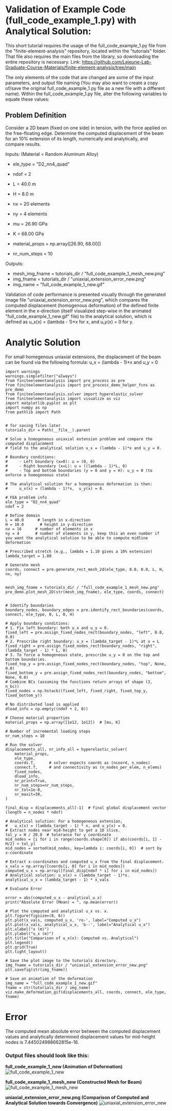 # Validation of Example Code (full_code_example_1.py) with Analytical Solution:

This short tutorial requires the usage of the full_code_example_1.py file from the "finite-element-analysis" repository, located within the "tutorials" folder. That file also requires the main files from the library, so downloading the entire repository is necessary. 
Link: https://github.com/Lejeune-Lab-Graduate-Course-Materials/finite-element-analysis/tree/main

The only elements of the code that are changed are some of the input parameters, and output file naming (You may also want to create a copy of/save the original full_code_example_1.py file as a new file with a different name).
Within the full_code_example_1.py file, alter the following variables to equate these values:

## Problem Definition

Consider a 2D beam (fixed on one side) in tension, with the force applied on the free-floating edge. Determine the computed displacement of the beam for an 10% extension of its length, numerically and analytically, and compare results.

Inputs: (Material = Random Aluminum Alloy)
- ele_type = "D2_nn4_quad"
- ndof = 2 
- L = 40.0 m
- H = 8.0 m
- nx = 20 elements   
- ny = 4 elements
- mu = 26.90 GPa
- K = 68.00 GPa

- material_props = np.array([26.90, 68.00])
- nr_num_steps = 10

Outputs:
- mesh_img_fname = tutorials_dir / "full_code_example_1_mesh_new.png"
- img_fname = tutorials_dir / "uniaxial_extension_error_new.png"
- img_name = "full_code_example_1_new.gif"


Validation of code performance is presented visually through the generated image file "uniaxial_extension_error_new.png", which compares the computed displacement (homogenous deformation) of the defined finite element in the x-direction (itself visualized step-wise in the animated "full_code_example_1_new.gif" file) to the analytical solution, which is defined as u_x(x) = (lambda - 1)*x for x, and u_y(x) = 0 for y.


# Analytic Solution
For small homegenous uniaxial extensions, the displacement of the beam can be found via the following formula:
u_x = (lambda - 1)*x and u_y = 0

```
import warnings
warnings.simplefilter("always")
from finiteelementanalysis import pre_process as pre
from finiteelementanalysis import pre_process_demo_helper_fcns as pre_demo
from finiteelementanalysis.solver import hyperelastic_solver
from finiteelementanalysis import visualize as viz
import matplotlib.pyplot as plt
import numpy as np
from pathlib import Path


# for saving files later
tutorials_dir = Path(__file__).parent

# Solve a homogeneous uniaxial extension problem and compare the computed displacement
# field to the analytical solution u_x = (lambda - 1)*x and u_y = 0.

# Boundary conditions:
#     - Left boundary (x=0): u = (0, 0)
#     - Right boundary (x=L): u = ((lambda - 1)*L, 0)
#     - Top and bottom boundaries (y = 0 and y = H): u_y = 0 (to enforce a homogeneous state)

# The analytical solution for a homogeneous deformation is then:
#     u_x(x) = (lambda - 1)*x,  u_y(x) = 0.

# FEA problem info
ele_type = "D2_nn4_quad"
ndof = 2

# Define domain
L = 40.0      # length in x-direction
H = 10.0       # height in y-direction
nx = 16      # number of elements in x
ny = 4       # number of elements in y, keep this an even number if you want the analytical solution to be able to compute midline deformation

# Prescribed stretch (e.g., lambda = 1.10 gives a 10% extension)
lambda_target = 1.80

# Generate mesh
coords, connect = pre.generate_rect_mesh_2d(ele_type, 0.0, 0.0, L, H, nx, ny)


mesh_img_fname = tutorials_dir / "full_code_example_1_mesh_new.png"
pre_demo.plot_mesh_2D(str(mesh_img_fname), ele_type, coords, connect)


# Identify boundaries
boundary_nodes, boundary_edges = pre.identify_rect_boundaries(coords, connect, ele_type, 0, L, 0, H)

# Apply boundary conditions:
# 1. Fix left boundary: both u_x and u_y = 0.
fixed_left = pre.assign_fixed_nodes_rect(boundary_nodes, "left", 0.0, 0.0)
# 2. Prescribe right boundary: u_x = (lambda_target - 1)*L at x = L
fixed_right = pre.assign_fixed_nodes_rect(boundary_nodes, "right", (lambda_target - 1) * L, 0)
# 3. To force a homogeneous state, prescribe u_y = 0 on the top and bottom boundaries.
fixed_top_y = pre.assign_fixed_nodes_rect(boundary_nodes, "top", None, 0.0)
fixed_bottom_y = pre.assign_fixed_nodes_rect(boundary_nodes, "bottom", None, 0.0)
# Combine BCs (assuming the functions return arrays of shape (3, n_bc))
fixed_nodes = np.hstack((fixed_left, fixed_right, fixed_top_y, fixed_bottom_y))

# No distributed load is applied
dload_info = np.empty((ndof + 2, 0))

# Choose material properties
material_props = np.array([1e12, 1e12])  # [mu, K]

# Number of incremental loading steps
nr_num_steps = 10

# Run the solver
displacements_all, nr_info_all = hyperelastic_solver(
    material_props,
    ele_type,
    coords.T,      # solver expects coords as (ncoord, n_nodes)
    connect.T,     # and connectivity as (n_nodes_per_elem, n_elems)
    fixed_nodes,
    dload_info,
    nr_print=True,
    nr_num_steps=nr_num_steps,
    nr_tol=1e-8,
    nr_maxit=30,
)

final_disp = displacements_all[-1]  # final global displacement vector (length = n_nodes * ndof)

# Analytical solution: For a homogeneous extension,
#   u_x(x) = (lambda_target - 1) * x, and u_y(x) = 0.
# Extract nodes near mid-height to get a 1D slice.
tol_y = H / 20.0  # tolerance for y coordinate
mid_nodes = [i for i in range(coords.shape[0]) if abs(coords[i, 1] - H/2) < tol_y]
mid_nodes = sorted(mid_nodes, key=lambda i: coords[i, 0])  # sort by x-coordinate

# Extract x-coordinates and computed u_x from the final displacement.
x_vals = np.array([coords[i, 0] for i in mid_nodes])
computed_u_x = np.array([final_disp[ndof * i] for i in mid_nodes])
# Analytical solution: u_x(x) = (lambda_target - 1)*x.
analytical_u_x = (lambda_target - 1) * x_vals

# Evaluate Error

error = abs(computed_u_x - analytical_u_x)
print("Absolute Error (Mean) = ", np.mean(error))

# Plot the computed and analytical u_x vs. x.
plt.figure(figsize=(8, 6))
plt.plot(x_vals, computed_u_x, 'ro-', label="Computed u_x")
plt.plot(x_vals, analytical_u_x, 'b--', label="Analytical u_x")
plt.xlabel("x (m)")
plt.ylabel("u_x (m)")
plt.title("Comparison of u_x(x): Computed vs. Analytical")
plt.legend()
plt.grid(True)
plt.tight_layout()

# Save the plot image to the tutorials directory.
img_fname = tutorials_dir / "uniaxial_extension_error_new.png"
plt.savefig(str(img_fname))

# Save an animation of the deformation
img_name = "full_code_example_1_new.gif"
fname = str(tutorials_dir / img_name)
viz.make_deformation_gif(displacements_all, coords, connect, ele_type, fname)
```

# Error

The computed mean absolute error between the computed displacement values and analytically determined displacement values for mid-height nodes is 7.445024988662815e-16.

### Output files should look like this:

**full_code_example_1_new (Animation of Deformation)**
![full_code_example_1_new](https://github.com/user-attachments/assets/37814951-f9e3-4b34-88d3-3a6217157118)

**full_code_example_1_mesh_new (Constructed Mesh for Beam)**
![full_code_example_1_mesh_new](https://github.com/user-attachments/assets/fa8973fc-9ca1-4205-9907-37dba7a19e9c)

**uniaxial_extension_error_new.png (Comparison of Computed and Analytical Solution towards Convergence)**
![uniaxial_extension_error_new](https://github.com/user-attachments/assets/526a2f3a-6338-4951-96ae-4d47871e947d)


